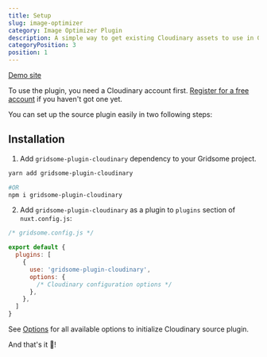 ```yaml
---
title: Setup
slug: image-optimizer
category: Image Optimizer Plugin
description: A simple way to get existing Cloudinary assets to use in Gridsome apps with optimization
categoryPosition: 3
position: 1
---
```


[Demo site](/demo)

To use the plugin, you need a Cloudinary account first. [Register for a free account](https://cloudinary.com/users/register/free) if you haven't got one yet.

You can set up the source plugin easily in two following steps:

## Installation

1. Add `gridsome-plugin-cloudinary` dependency to your Gridsome project.

  ```bash
  yarn add gridsome-plugin-cloudinary

  #OR
  npm i gridsome-plugin-cloudinary
  ```

2. Add `gridsome-plugin-cloudinary` as a plugin to `plugins` section of `nuxt.config.js`:

  ```js
  /* gridsome.config.js */

  export default {
    plugins: [
      {
        use: 'gridsome-plugin-cloudinary',
        options: {
          /* Cloudinary configuration options */
        },
      },
    ]
  }
  ```

See [Options](#configure-options) for all available options to initialize Cloudinary source plugin.

And that's it 🎉!
